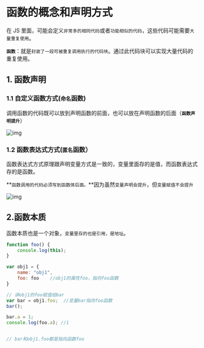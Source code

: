 # 函数的概念和声明方式

在 JS 里面，可能会定义`非常多的相同代码`或者`功能相似的代码`，这些代码可能需要`大量重复使用`。

**`函数`**：就是`封装了一段可被重复调用执行的代码块`。通过此代码块可以实现大量代码的重复使用。

## 1. 函数声明

### 1.1 自定义函数方式(`命名`函数)

调用函数的代码既可以放到声明函数的前面，也可以放在声明函数的后面（**`函数声明提升`**）

![img](https://api2.mubu.com/v3/document_image/cfab232a-74b1-47d3-bd0c-76a459ff3983-10071129.jpg)

### 1.2  函数表达式方式(`匿名`函数）

函数表达式方式原理跟声明变量方式是一致的，变量里面存的是值，而函数表达式存的是函数。

**`函数调用的代码必须写到函数体后面。`**因为虽然`变量声明会提升`，但`变量赋值不会提升`

![img](https://api2.mubu.com/v3/document_image/7e45c7a9-f51d-4448-9fc4-279321857ad8-10071129.jpg)





## 2.函数本质

函数本质也是一个对象，`变量里存的也是引用，是地址`。

``` javascript
function foo() {
    console.log(this);
}

var obj1 = {
    name: "obj1",
    foo: foo    //obj1的属性foo，指向foo函数
}

// 讲obj1的foo赋值给bar
var bar = obj1.foo;  //变量bar指向foo函数
bar();

bar.a = 1;
console.log(foo.a); //1


// bar和obj1.foo都是指向函数foo
```


